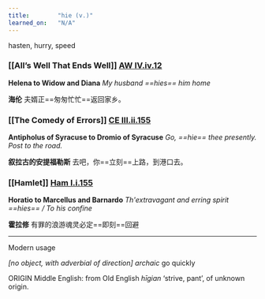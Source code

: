 ```yaml
---
title:        "hie (v.)"
learned_on:   "N/A"
---
```


hasten, hurry, speed

### [[All’s Well That Ends Well]] [AW IV.iv.12](https://www.shakespeareswords.com/Public/Play.aspx?Act=4&Scene=4&WorkId=30#223370) 

**Helena to Widow and Diana** *My husband ==hies== him home*

**海伦** 夫婿正==匆匆忙忙==返回家乡。

### [[The Comedy of Errors]] [CE III.ii.155](https://www.shakespeareswords.com/Public/Play.aspx?Act=3&Scene=2&WorkId=1#113496) 

**Antipholus of Syracuse to Dromio of Syracuse** *Go, ==hie== thee presently. Post to the road.*

**叙拉古的安提福勒斯** 去吧，你==立刻==上路，到港口去。

### [[Hamlet]] [Ham I.i.155](https://www.shakespeareswords.com/Public/Play.aspx?Act=1&Scene=1&WorkId=2#115061) 

**Horatio to Marcellus and Barnardo** *Th'extravagant and erring spirit ==hies== / To his confine*

**霍拉修** 有罪的浪游魂灵必定==即刻==回避

-----

Modern usage

*\[no object, with adverbial of direction\]* *archaic* go quickly

ORIGIN Middle English: from Old English *hīgian* ‘strive, pant’, of unknown origin.
